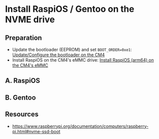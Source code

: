 # Install RaspiOS / Gentoo on the NVME drive

## Preparation
- Update the bootloader (EEPROM) and set `BOOT_ORDER=0xe1`: [Update/Configure the bootloader on the CM4](../bootloader/README.md)
- Install RaspiOS on the CM4's eMMC drive: [Install RaspiOS (arm64) on the CM4's eMMC](../raspios-emmc/README.md)

## A. RaspiOS

## B. Gentoo


## Resources
- https://www.raspberrypi.org/documentation/computers/raspberry-pi.html#nvme-ssd-boot
